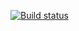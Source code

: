 [![Build status](https://ci.appveyor.com/api/projects/status/gxb8rkoi1dx9f1r8?svg=true)](https://ci.appveyor.com/project/Vitaly93232/ajs-hw11-t2)
